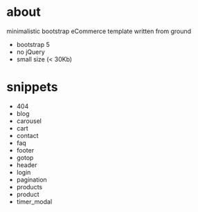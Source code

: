 # about
minimalistic bootstrap eCommerce template written from ground
- bootstrap 5
- no jQuery
- small size (< 30Kb)

# snippets
- 404
- blog
- carousel
- cart
- contact
- faq
- footer
- gotop
- header
- login
- pagination
- products
- product 
- timer_modal
